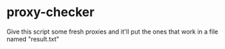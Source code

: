 # proxy-checker
Give this script some fresh proxies and it'll put the ones that work in a file named "result.txt"
